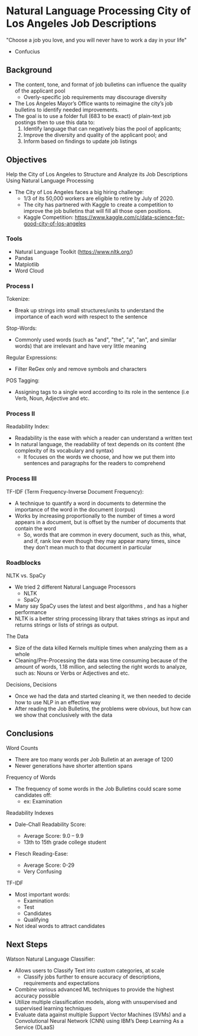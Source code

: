 # Natural Language Processing City of Los Angeles Job Descriptions

"Choose a job you love, and you will never have to work a day in your life"
- Confucius

## Background

* The content, tone, and format of job bulletins can influence the quality of the applicant pool
    * Overly-specific job requirements may discourage diversity
* The Los Angeles Mayor’s Office wants to reimagine the city’s job bulletins to identify needed improvements.
* The goal is to use a folder full (683 to be exact) of plain-text job postings then to use this data to: 
    1. Identify language that can negatively bias the pool of applicants; 
    2. Improve the diversity and quality of the applicant pool; and
    3. Inform based on findings to update job listings

## Objectives

Help the City of Los Angeles to Structure and Analyze its Job Descriptions Using Natural Language Processing

* The City of Los Angeles faces a big hiring challenge: 
    * 1/3 of its 50,000 workers are eligible to retire by July of 2020.
    * The city has partnered with Kaggle to create a competition to improve the job bulletins that will fill all those open positions.
    * Kaggle Competition: https://www.kaggle.com/c/data-science-for-good-city-of-los-angeles


### Tools

* Natural Language Toolkit (https://www.nltk.org/)
* Pandas
* Matplotlib
* Word Cloud

### Process I

Tokenize: 
* Break up strings into small structures/units to understand the importance of each word with respect to the sentence

Stop-Words: 
* Commonly used words (such as "and", "the", "a", "an", and similar words) that are irrelevant and have very little meaning

Regular Expressions: 
* Filter ReGex only and remove symbols and characters

POS Tagging: 
* Assigning tags to a single word according to its role in the sentence (i.e Verb, Noun, Adjective and etc.

### Process II

Readability Index:
* Readability is the ease with which a reader can understand a written text
* In natural language, the readability of text depends on its content (the complexity of its vocabulary and syntax)
    * It focuses on the words we choose, and how we put them into sentences and paragraphs for the readers to comprehend

### Process III

TF-IDF (Term Frequency-Inverse Document Frequency):
* A technique to quantify a word in documents to determine the importance of the word in the document (corpus)
* Works by increasing proportionally to the number of times a word appears in a document, but is offset by the number of documents that contain the word
    * So, words that are common in every document, such as this, what, and if, rank low even though they may appear many times, since they don’t mean much to that document in particular

### Roadblocks

NLTK vs. SpaCy
* We tried 2 different Natural Language Processors
    * NLTK
    * SpaCy
* Many say SpaCy uses the latest and best algorithms , and has a higher performance
* NLTK is a better string processing library that takes strings as input and returns strings or lists of strings as output.

The Data
* Size of the data killed Kernels multiple times when analyzing them as a whole
* Cleaning/Pre-Processing the data was time consuming because of the amount of words, 1.18  million, and selecting the right words to analyze, such as: Nouns or Verbs or Adjectives and etc.

Decisions, Decisions
* Once we had the data  and started cleaning it, we then needed to decide how to use NLP in an effective way
* After reading the Job Bulletins, the problems were obvious, but how can we show that conclusively with the data

## Conclusions

Word Counts
* There are too many words per Job Bulletin at an average of 1200
* Newer generations have shorter attention spans

Frequency of Words
* The frequency of some words in the Job Bulletins could scare some candidates off: 
    * ex: Examination

Readability Indexes
* Dale-Chall Readability Score:
    * Average Score: 9.0 – 9.9
    * 13th to 15th grade college student

* Flesch Reading-Ease:
    * Average Score: 0-29
    * Very Confusing

TF-IDF
* Most important words:
    * Examination
    * Test
    * Candidates
    * Qualifying
* Not ideal words to attract candidates


## Next Steps

Watson Natural Language Classifier:
* Allows users to Classify Text into custom categories, at scale
    * Classify jobs further to ensure accuracy of descriptions, requirements and expectations
* Combine various advanced ML techniques to provide the highest accuracy possible
* Utilize multiple classification models, along with unsupervised and supervised learning techniques
* Evaluate data against multiple Support Vector Machines (SVMs) and a Convolutional Neural Network (CNN) using IBM’s Deep Learning As a Service (DLaaS)
